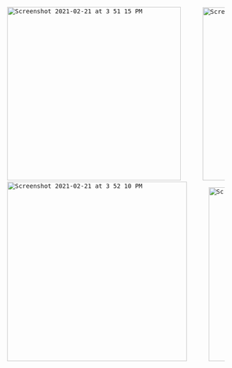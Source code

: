 <pre><img width="402" alt="Screenshot 2021-02-21 at 3 51 15 PM" src="https://user-images.githubusercontent.com/64687869/108821634-e716f700-75e3-11eb-8769-9493cde56b83.png">      <img width="401" alt="Screenshot 2021-02-21 at 3 51 58 PM" src="https://user-images.githubusercontent.com/64687869/108821646-ebdbab00-75e3-11eb-87eb-946762adcc26.png">
<img width="416" alt="Screenshot 2021-02-21 at 3 52 10 PM" src="https://user-images.githubusercontent.com/64687869/108821647-ec744180-75e3-11eb-8542-4e43a39ae7f2.png">      <img width="403" alt="Screenshot 2021-02-21 at 3 52 31 PM" src="https://user-images.githubusercontent.com/64687869/108821648-ed0cd800-75e3-11eb-9e48-1d38b152883f.png"></pre>
